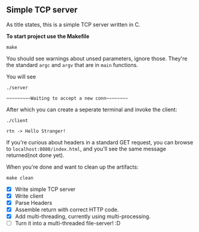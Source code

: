 ## Simple TCP server
As title states, this is a simple TCP server written in C.



**To start project use the Makefile**

```
make
```

You should see warnings about unsed parameters, ignore those. They're the standard `argc` and `argv` that are in `main` functions.

You will see
```
./server

~~~~~~~~~Waiting to accept a new conn~~~~~~~~

```
After which you can create a seperate terminal and invoke the client:
```
./client

rtn -> Hello Stranger!
```

If you're curious about headers in a standard GET request, you can  browse to `localhost:8080/index.html`, and you'll see the same message returned(not done yet).

When you're done and want to clean up the artifacts:
```
make clean
```

- [x] Write simple TCP server
- [x] Write client
- [x] Parse Headers
- [x] Assemble return with correct HTTP code.
- [x] Add multi-threading, currently using multi-processing.
- [ ] Turn it into a multi-threaded file-server! :D
